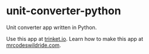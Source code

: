 # unit-converter-python

Unit converter app written in Python.

Use this app at [trinket.io](https://trinket.io/embed/python3/0eb64936c6?outputOnly=true&start=result).
Learn how to make this app at [mrcodeswildride.com](https://www.mrcodeswildride.com/).
